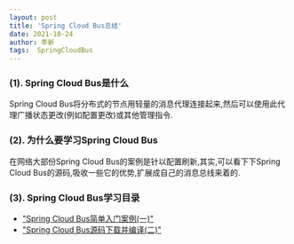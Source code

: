 ```yaml
---
layout: post
title: 'Spring Cloud Bus总结' 
date: 2021-10-24
author: 李新
tags:  SpringCloudBus
---
```


### (1). Spring Cloud Bus是什么
Spring Cloud Bus将分布式的节点用轻量的消息代理连接起来,然后可以使用此代理广播状态更改(例如配置更改)或其他管理指令.  

### (2). 为什么要学习Spring Cloud Bus
在网络大部份Spring Cloud Bus的案例是针以配置刷新,其实,可以看下下Spring Cloud Bus的源码,吸收一些它的优势,扩展成自己的消息总线来着的.  

### (3). Spring Cloud Bus学习目录
+ ["Spring Cloud Bus简单入门案例(一)"](/2021/10/24/Spring-Cloud-Bus-HelloWorld.html)   
+ ["Spring Cloud Bus源码下载并编译(二)"](/2021/10/24/Spring-Cloud-Bus-Download-Source-Compile.html)  
